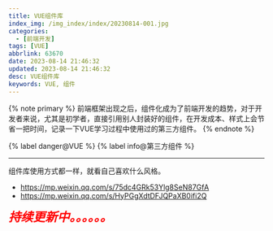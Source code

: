```yaml
---
title: VUE组件库
index_img: /img_index/index/20230814-001.jpg
categories:
  - [前端开发]
tags: [VUE]
abbrlink: 63670
date: 2023-08-14 21:46:32
updated: 2023-08-14 21:46:32
desc: VUE组件库
keywords: VUE, 组件
---
```





{% note primary %}
前端框架出现之后，组件化成为了前端开发的趋势，对于开发者来说，尤其是初学者，直接引用别人封装好的组件，在开发成本、样式上会节省一把时间，记录一下VUE学习过程中使用过的第三方组件。
{% endnote %}

{% label danger@VUE %} {% label info@第三方组件 %}

<!--more-->
<hr />

组件库使用方式都一样，就看自己喜欢什么风格。


- https://mp.weixin.qq.com/s/75dc4GRk53Ylg8SeN87GfA
- https://mp.weixin.qq.com/s/HyPGgXdtDFJQPaXB0ifi2Q



<font size=5.5 color='red'>***持续更新中。。。。。。***</font>
